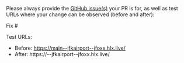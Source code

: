 Please always provide the [GitHub issue(s)](../issues) your PR is for, as well as test URLs where your change can be observed (before and after):

Fix #<gh-issue-id>

Test URLs:
- Before: https://main--jfkairport--jfoxx.hlx.live/
- After: https://<branch>--jfkairport--jfoxx.hlx.live/
